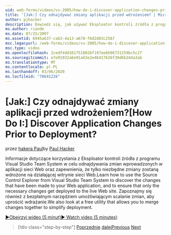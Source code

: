 ```yaml
---
uid: web-forms/videos/vs-2005/how-do-i-discover-application-changes-prior-to-deployment
title: '[Jak:] Czy odnajdywać zmiany aplikacji przed wdrożeniem? | Microsoft Docs'
author: pjhacker
description: Dowiedz się, jak używać Eksploator kontroli źródła z programu Visual Studio Team System, aby wykrywać zmiany wprowadzone w aplikacji sieci Web i ensur...
ms.author: riande
ms.date: 07/25/2007
ms.assetid: 6945a637-cab3-4a13-a678-f6d2d83c2587
msc.legacyurl: /web-forms/videos/vs-2005/how-do-i-discover-application-changes-prior-to-deployment
msc.type: video
ms.openlocfilehash: 2cedf4dd161751802bf197ee6b96731259bc5c2f
ms.sourcegitcommit: e7e91932a6e91a63e2e46417626f39d6b244a3ab
ms.translationtype: MT
ms.contentlocale: pl-PL
ms.lasthandoff: 03/06/2020
ms.locfileid: "78641226"
---
```

# <a name="how-do-i-discover-application-changes-prior-to-deployment"></a><span data-ttu-id="21d10-104">[Jak:] Czy odnajdywać zmiany aplikacji przed wdrożeniem?</span><span class="sxs-lookup"><span data-stu-id="21d10-104">[How Do I:] Discover Application Changes Prior to Deployment?</span></span>

<span data-ttu-id="21d10-105">przez [hakera Paul](https://github.com/pjhacker)</span><span class="sxs-lookup"><span data-stu-id="21d10-105">by [Paul Hacker](https://github.com/pjhacker)</span></span>

<span data-ttu-id="21d10-106">Informacje dotyczące korzystania z Eksploator kontroli źródła z programu Visual Studio Team System w celu odnajdywania zmian wprowadzonych w aplikacji sieci Web oraz zapewnienia, że tylko niezbędne zmiany zostaną wdrożone na działającej witrynie sieci Web.</span><span class="sxs-lookup"><span data-stu-id="21d10-106">Learn how to use the Source Control Explorer from Visual Studio Team System to discover the changes that have been made to your Web application, and to ensure that only the necessary changes get deployed to the live Web site.</span></span> <span data-ttu-id="21d10-107">Zapoznajmy się również z bezpłatnym narzędziem umożliwiającym scalanie zmian, aby uprościć wdrażanie.</span><span class="sxs-lookup"><span data-stu-id="21d10-107">We also look at a free utility that allows you to merge changes together to simplify deployment.</span></span>

[<span data-ttu-id="21d10-108">&#9654;Obejrzyj wideo (5 minut)</span><span class="sxs-lookup"><span data-stu-id="21d10-108">&#9654; Watch video (5 minutes)</span></span>](https://channel9.msdn.com/Blogs/ASP-NET-Site-Videos/how-do-i-discover-application-changes-prior-to-deployment)

> [!div class="step-by-step"]
> <span data-ttu-id="21d10-109">[Poprzednie](how-do-i-publish-and-analyze-test-results.md)
> [dalej](how-do-i-implement-continuous-integration-with-team-foundation.md)</span><span class="sxs-lookup"><span data-stu-id="21d10-109">[Previous](how-do-i-publish-and-analyze-test-results.md)
[Next](how-do-i-implement-continuous-integration-with-team-foundation.md)</span></span>

